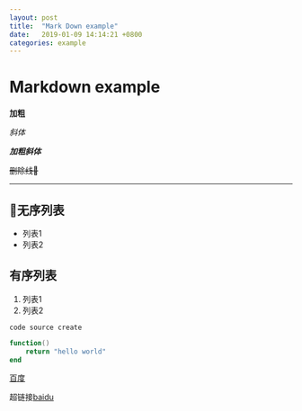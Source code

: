 ```yaml
---
layout: post
title:  "Mark Down example"
date:   2019-01-09 14:14:21 +0800
categories: example
---
```


# Markdown example 

**加粗**

*斜体*

***加粗斜体***

~~删除线~~

---

## 无序列表
- 列表1
- 列表2

## 有序列表
1. 列表1
2. 列表2

`code source create`

```lua
function()
    return "hello world"
end
```

[百度](https://www.baidu.com)

超链接[baidu]

[baidu]:https://www.baidu.com